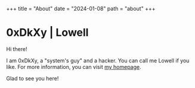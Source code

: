 +++
title = "About"
date = "2024-01-08"
path = "about"
+++
# 0xDkXy | Lowell

Hi there!

I am 0xDkXy, a "system's guy" and a hacker. You can call me Lowell if you like.
For more information, you can visit [my homepage](https://0xdkxy.com).

Glad to see you here!
